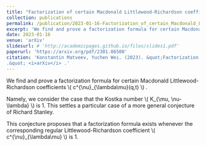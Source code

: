 ```yaml
---
title: "Factorization of certain Macdonald Littlewood-Richardson coefficients"
collection: publications
permalink: /publication/2023-01-16-Factorization_of_certain_Macdonald_Littlewood-Richardson_coefficients
excerpt: 'We find and prove a factorization formula for certain Macdonald Littlewood-Richardson coefficients.'
date: 2023-01-16
venue: 'arXiv'
slidesurl: # 'http://academicpages.github.io/files/slides1.pdf'
paperurl: 'https://arxiv.org/pdf/2301.06500'
citation: 'Konstantin Matveev, Yuchen Wei. (2023). &quot;Factorization of certain Macdonald Littlewood-Richardson coefficients
.&quot; <i>arXiv</i> .'
---
```


We find and prove a factorization formula for certain Macdonald Littlewood-Richardson coefficients \\( c^{\nu}_{\lambda\mu}(q,t) \\) .

Namely, we consider the case that the Kostka number \\( K_{\mu, \nu-\lambda} \\) is 1. This settles a particular case of a more general conjecture of Richard Stanley.

This conjecture proposes that a factorization formula exists whenever the corresponding regular Littlewood-Richardson coefficient \\( c^{\nu}_{\lambda\mu} \\) is 1.

<!--
The contents above will be part of a list of publications, if the user clicks the link for the publication than the contents of section will be rendered as a full page, allowing you to provide more information about the paper for the reader. When publications are displayed as a single page, the contents of the above "citation" field will automatically be included below this section in a smaller font.
-->

